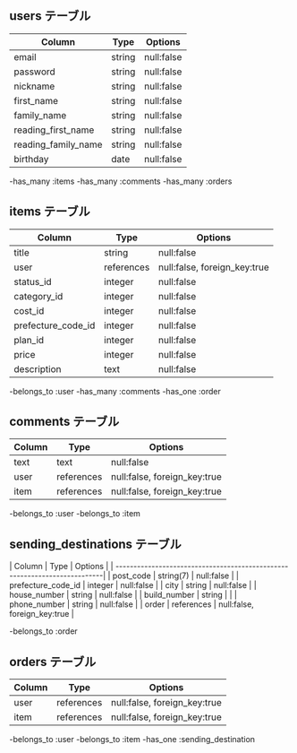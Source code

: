 ## users テーブル
|  Column            |  Type            |  Options         |
| -------------------| -----------------| -----------------|
| email              | string           | null:false       |
| password           | string           | null:false       |
| nickname           | string           | null:false       |
| first_name         | string           | null:false       |
| family_name        | string           | null:false       |
| reading_first_name | string           | null:false       |
| reading_family_name| string           | null:false       |
| birthday           | date             | null:false       |

-has_many :items
-has_many :comments
-has_many :orders

## items テーブル
|  Column            |  Type            |  Options                     |
| -------------------| -----------------| -----------------------------|
| title              | string           | null:false                   |
| user               | references       | null:false, foreign_key:true |
| status_id          | integer          | null:false                   |
| category_id        | integer          | null:false                   |
| cost_id            | integer          | null:false                   |
| prefecture_code_id | integer          | null:false                   |
| plan_id            | integer          | null:false                   |
| price              | integer          | null:false                   |
| description        | text             | null:false                   |

-belongs_to :user
-has_many :comments
-has_one :order

## comments テーブル
|  Column            |  Type            |  Options                     |
| -------------------| -----------------| -----------------------------|
| text               | text             | null:false                   |
| user               | references       | null:false, foreign_key:true |
| item               | references       | null:false, foreign_key:true |

-belongs_to :user
-belongs_to :item


## sending_destinations テーブル
|  Column                      |  Type            |  Options                |
| --------------------------------------------------------------------------|
| post_code               | string(7)        | null:false                   |
| prefecture_code_id      | integer          | null:false                   |
| city                    | string           | null:false                   |
| house_number            | string           | null:false                   |
| build_number            | string           |                              |
| phone_number            | string           | null:false                   |
| order                   | references       | null:false, foreign_key:true |

-belongs_to :order


## orders テーブル
|  Column                  |  Type            |  Options                     |
| -------------------------| -----------------|------------------------------|
| user                     | references       | null:false, foreign_key:true |
| item                     | references       | null:false, foreign_key:true |

-belongs_to :user
-belongs_to :item
-has_one :sending_destination
